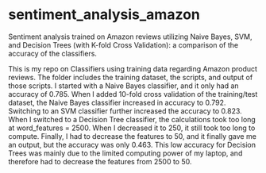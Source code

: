 # sentiment_analysis_amazon
Sentiment analysis trained on Amazon reviews utilizing Naive Bayes, SVM, and Decision Trees (with K-fold Cross Validation): a comparison of the accuracy of the classifiers. 
  
This is my repo on Classifiers using training data regarding Amazon product reviews. The folder includes the training dataset, the scripts, and output of those scripts. I started with a Naive Bayes classifier, and it only had an accuracy of 0.785. When I added 10-fold cross validation of the training/test dataset, the Naive Bayes classifier increased in accuracy to 0.792. Switching to an SVM classifier further increased the accuracy to 0.823. When I switched to a Decision Tree classifier, the calculations took too long at word_features = 2500. When I decreased it to 250, it still took too long to compute. Finally, I had to decrease the features to 50, and it finally gave me an output, but the accuracy was only 0.463. This low accuracy for Decision Trees was mainly due to the limited computing power of my laptop, and therefore had to decrease the features from 2500 to 50.
